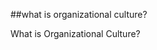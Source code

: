 <!-- .slide: data-background="resources/footer.svg" data-background-size="contain" data-background-position="bottom"  -->

##what is organizational culture?

<aside class="notes">
  <p>
    What is Organizational Culture?
  </p>
</aside>
